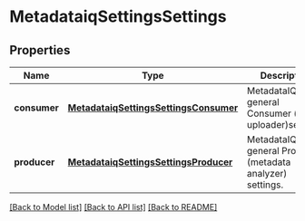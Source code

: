 # MetadataiqSettingsSettings

## Properties
Name | Type | Description | Notes
------------ | ------------- | ------------- | -------------
**consumer** | [**MetadataiqSettingsSettingsConsumer**](MetadataiqSettingsSettingsConsumer.md) | MetadataIQ general Consumer (data uploader)settings. | [optional] 
**producer** | [**MetadataiqSettingsSettingsProducer**](MetadataiqSettingsSettingsProducer.md) | MetadataIQ general Producer (metadata analyzer) settings. | [optional] 

[[Back to Model list]](../README.md#documentation-for-models) [[Back to API list]](../README.md#documentation-for-api-endpoints) [[Back to README]](../README.md)


